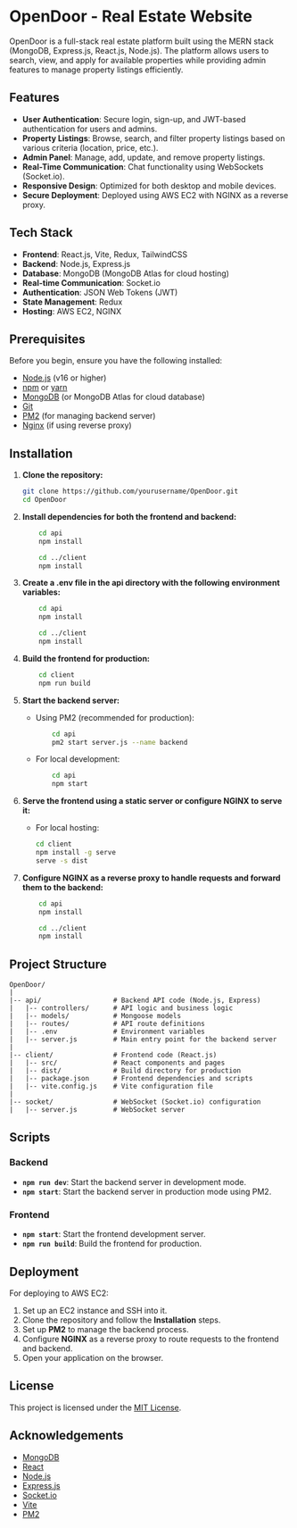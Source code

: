 # OpenDoor - Real Estate Website

OpenDoor is a full-stack real estate platform built using the MERN stack (MongoDB, Express.js, React.js, Node.js). The platform allows users to search, view, and apply for available properties while providing admin features to manage property listings efficiently.

## Features

- **User Authentication**: Secure login, sign-up, and JWT-based authentication for users and admins.
- **Property Listings**: Browse, search, and filter property listings based on various criteria (location, price, etc.).
- **Admin Panel**: Manage, add, update, and remove property listings.
- **Real-Time Communication**: Chat functionality using WebSockets (Socket.io).
- **Responsive Design**: Optimized for both desktop and mobile devices.
- **Secure Deployment**: Deployed using AWS EC2 with NGINX as a reverse proxy.

## Tech Stack

- **Frontend**: React.js, Vite, Redux, TailwindCSS
- **Backend**: Node.js, Express.js
- **Database**: MongoDB (MongoDB Atlas for cloud hosting)
- **Real-time Communication**: Socket.io
- **Authentication**: JSON Web Tokens (JWT)
- **State Management**: Redux
- **Hosting**: AWS EC2, NGINX

## Prerequisites

Before you begin, ensure you have the following installed:

- [Node.js](https://nodejs.org/) (v16 or higher)
- [npm](https://www.npmjs.com/) or [yarn](https://yarnpkg.com/)
- [MongoDB](https://www.mongodb.com/) (or MongoDB Atlas for cloud database)
- [Git](https://git-scm.com/)
- [PM2](https://pm2.keymetrics.io/) (for managing backend server)
- [Nginx](https://www.nginx.com/) (if using reverse proxy)

## Installation

1. **Clone the repository:**

   ```bash
   git clone https://github.com/yourusername/OpenDoor.git
   cd OpenDoor
   ```
2. **Install dependencies for both the frontend and backend:**

    ```bash
        cd api
        npm install

        cd ../client
        npm install
    ```

3. **Create a .env file in the api directory with the following environment variables:**

    ```bash
        cd api
        npm install

        cd ../client
        npm install
    ```

4. **Build the frontend for production:**

    ```bash
        cd client
        npm run build
    ```

5. **Start the backend server:**

    - Using PM2 (recommended for production):

        ```bash
            cd api
            pm2 start server.js --name backend
        ```
    - For local development:

        ```bash
            cd api
            npm start
        ```

6. **Serve the frontend using a static server or configure NGINX to serve it:**

    - For local hosting:

        ```bash
        cd client
        npm install -g serve
        serve -s dist
        ```

7. **Configure NGINX as a reverse proxy to handle requests and forward them to the backend:** 

    ```bash
        cd api
        npm install

        cd ../client
        npm install
    ```

## Project Structure

    OpenDoor/
    |
    |-- api/                  # Backend API code (Node.js, Express)
    |   |-- controllers/      # API logic and business logic
    |   |-- models/           # Mongoose models
    |   |-- routes/           # API route definitions
    |   |-- .env              # Environment variables
    |   |-- server.js         # Main entry point for the backend server
    |
    |-- client/               # Frontend code (React.js)
    |   |-- src/              # React components and pages
    |   |-- dist/             # Build directory for production
    |   |-- package.json      # Frontend dependencies and scripts
    |   |-- vite.config.js    # Vite configuration file
    |
    |-- socket/               # WebSocket (Socket.io) configuration
    |   |-- server.js         # WebSocket server

## Scripts

### Backend

- **`npm run dev`**: Start the backend server in development mode.
- **`npm start`**: Start the backend server in production mode using PM2.

### Frontend

- **`npm start`**: Start the frontend development server.
- **`npm run build`**: Build the frontend for production.

## Deployment

For deploying to AWS EC2:

1. Set up an EC2 instance and SSH into it.
2. Clone the repository and follow the **Installation** steps.
3. Set up **PM2** to manage the backend process.
4. Configure **NGINX** as a reverse proxy to route requests to the frontend and backend.
5. Open your application on the browser.

## License

This project is licensed under the [MIT License](LICENSE).

## Acknowledgements

- [MongoDB](https://www.mongodb.com/)
- [React](https://reactjs.org/)
- [Node.js](https://nodejs.org/)
- [Express.js](https://expressjs.com/)
- [Socket.io](https://socket.io/)
- [Vite](https://vitejs.dev/)
- [PM2](https://pm2.keymetrics.io/)

    

